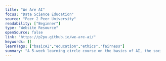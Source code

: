```yaml
---
title: "We Are AI"
focus: "Data Science Education"
source: "Peer 2 Peer University"
readability: ["Beginner"]
type: "Website Resource"
openSource: false
link: "https://p2pu.github.io/we-are-ai/"
keywords: []
learnTags: ["basicAI","education","ethics","fairness"]
summary: "A 5-week learning circle course on the basics of AI, the social and ethical dimensions of AI, and how AI is used. "
---
```

